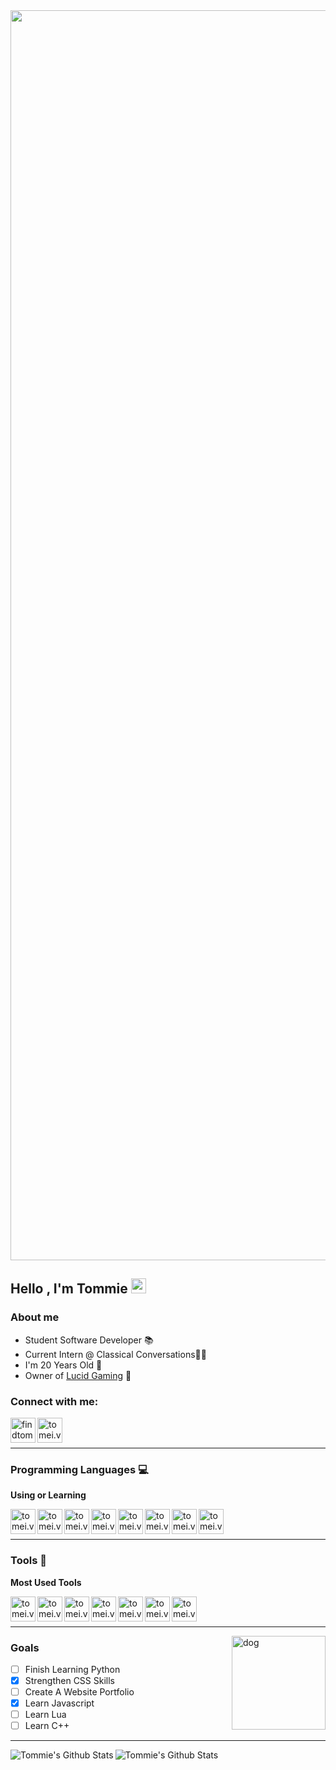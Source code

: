 <img align="center" width="2000px" src="https://cdn.discordapp.com/attachments/765280429511016519/846192162538389514/cover.png" />

## Hello , I'm Tommie <img src="https://github.com/TheDudeThatCode/TheDudeThatCode/blob/master/Assets/Earth.gif" width="24px">

### About me

- Student Software Developer 📚
- Current Intern @ Classical Conversations👨‍💻
- I'm 20 Years Old 🧓
- Owner of [Lucid Gaming](http://lucid-gaming.net) 💙

### Connect with me:

[<img align="left" alt="findtom.me" width="40px" src="https://cdn.discordapp.com/attachments/857717187799416893/902382441182937128/Firefox.png" />][website]
[<img align="left" alt="tomei.vip" width="40px" src="https://cdn.discordapp.com/attachments/857717187799416893/902383120765042719/Steam.png" />][steam]

<br />
<br />

---

### Programming Languages 💻

**Using or Learning**

[<img align="left" alt="tomei.vip" width="40px" src="https://cdn.discordapp.com/attachments/857717187799416893/902383637054509066/HTML.png" />][html]
[<img align="left" alt="tomei.vip" width="40px" src="https://cdn.discordapp.com/attachments/857717187799416893/902383635380977704/CSS.png" />][css]
[<img align="left" alt="tomei.vip" width="40px" src="https://cdn.discordapp.com/attachments/857717187799416893/902383644243550218/MySQL.png" />][sql]
[<img align="left" alt="tomei.vip" width="40px" src="https://cdn.discordapp.com/attachments/857717187799416893/902383639050981376/JS.png" />][javascript]
[<img align="left" alt="tomei.vip" width="40px" src="https://cdn.discordapp.com/attachments/857717187799416893/902383648974712842/TS.png" />][typescript]
[<img align="left" alt="tomei.vip" width="40px" src="https://cdn.discordapp.com/attachments/857717187799416893/902383633103462400/C.png" />][c#]
[<img align="left" alt="tomei.vip" width="40px" src="https://cdn.discordapp.com/attachments/857717187799416893/902383646307135499/Python.png" />][python]
[<img align="left" alt="tomei.vip" width="40px" src="https://cdn.discordapp.com/attachments/857717187799416893/902383641479491625/Lua.png" />][lua]


<br />
<br />

---

### Tools 🔧

**Most Used Tools**

[<img align="left" alt="tomei.vip" width="40px" src="https://cdn.discordapp.com/attachments/857717187799416893/902384608350457856/Windows.png" />][windows]
[<img align="left" alt="tomei.vip" width="40px" src="https://cdn.discordapp.com/attachments/857717187799416893/902384605871607828/VSC.png" />][vsc]
[<img align="left" alt="tomei.vip" width="40px" src="https://cdn.discordapp.com/attachments/857717187799416893/902384603296325702/VS.png" />][vs]
[<img align="left" alt="tomei.vip" width="40px" src="https://cdn.discordapp.com/attachments/857717187799416893/902385056385990726/Firefox2.png" />][firefox]
[<img align="left" alt="tomei.vip" width="40px" src="https://cdn.discordapp.com/attachments/857717187799416893/902384598556737566/Linux.png" />][linux]
[<img align="left" alt="tomei.vip" width="40px" src="https://cdn.discordapp.com/attachments/857717187799416893/902384596463800330/Git.png" />][git]
[<img align="left" alt="tomei.vip" width="40px" src="https://cdn.discordapp.com/attachments/857717187799416893/902384600712609832/Trello.png" />][trello]

<br>
<br>


---

  <img align="right" alt="dog" width="150px" src="https://c.tenor.com/aCHGAKDslvkAAAAi/littlest-friends-pup.gif" />
  
  
### Goals

  - [ ] Finish Learning Python
  - [x] Strengthen CSS Skills
  - [ ] Create A Website Portfolio 
  - [x] Learn Javascript
  - [ ] Learn Lua
  - [ ] Learn C++
---

<img align="left" alt="Tommie's Github Stats" src="https://github-readme-stats.vercel.app/api?username=ttommie&show_icons=true&hide_border=true&theme=graywhite">
<img align="left" alt="Tommie's Github Stats" src="https://github-readme-stats.vercel.app/api/top-langs/?username=ttommie&show_icons=true&hide_border=true&theme=graywhite">


[website]: https://findtom.me
[steam]: https://steamcommunity.com/id/whosoever
[html]: https://github.com/topics/html
[css]: https://github.com/topics/css
[php]: https://github.com/topics/php
[sql]: https://github.com/topics/sql
[javascript]: https://github.com/topics/javascript
[typescript]: https://github.com/topics/typescript
[c#]: https://github.com/topics/csharp
[lua]: https://github.com/topics/lua
[python]: https://github.com/topics/python
[windows]: https://www.microsoft.com/en-us/windows
[vsc]: https://code.visualstudio.com/
[vs]: https://visualstudio.microsoft.com/
[notepad++]: https://notepad-plus-plus.org/downloads/
[firefox]: https://www.mozilla.org/en-US/firefox/developer/
[linux]: https://www.linux.org/
[lua]: https://github.com/topics/lua
[git]: https://github.com/topics/git
[trello]: https://trello.com/
